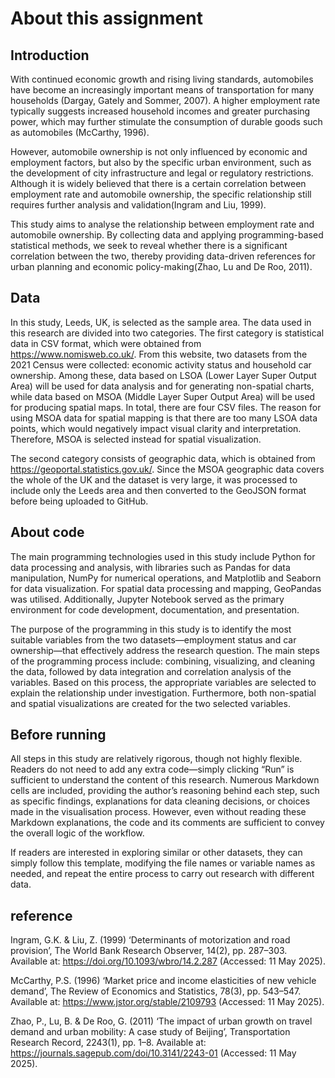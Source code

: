 # About this assignment
## Introduction

With continued economic growth and rising living standards, automobiles have become an increasingly important means of transportation for many households (Dargay, Gately and Sommer, 2007). A higher employment rate typically suggests increased household incomes and greater purchasing power, which may further stimulate the consumption of durable goods such as automobiles (McCarthy, 1996).

However, automobile ownership is not only influenced by economic and employment factors, but also by the specific urban environment, such as the development of city infrastructure and legal or regulatory restrictions. Although it is widely believed that there is a certain correlation between employment rate and automobile ownership, the specific relationship still requires further analysis and validation(Ingram and Liu, 1999).

This study aims to analyse the relationship between employment rate and automobile ownership. By collecting data and applying programming-based statistical methods, we seek to reveal whether there is a significant correlation between the two, thereby providing data-driven references for urban planning and economic policy-making(Zhao, Lu and De Roo, 2011).

## Data

In this study, Leeds, UK, is selected as the sample area. The data used in this research are divided into two categories. The first category is statistical data in CSV format, which were obtained from https://www.nomisweb.co.uk/. From this website, two datasets from the 2021 Census were collected: economic activity status and household car ownership. Among these, data based on LSOA (Lower Layer Super Output Area) will be used for data analysis and for generating non-spatial charts, while data based on MSOA (Middle Layer Super Output Area) will be used for producing spatial maps. In total, there are four CSV files. The reason for using MSOA data for spatial mapping is that there are too many LSOA data points, which would negatively impact visual clarity and interpretation. Therefore, MSOA is selected instead for spatial visualization.

The second category consists of geographic data, which is obtained from https://geoportal.statistics.gov.uk/. Since the MSOA geographic data covers the whole of the UK and the dataset is very large, it was processed to include only the Leeds area and then converted to the GeoJSON format before being uploaded to GitHub.

## About code

The main programming technologies used in this study include Python for data processing and analysis, with libraries such as Pandas for data manipulation, NumPy for numerical operations, and Matplotlib and Seaborn for data visualization. For spatial data processing and mapping, GeoPandas was utilised. Additionally, Jupyter Notebook served as the primary environment for code development, documentation, and presentation.

The purpose of the programming in this study is to identify the most suitable variables from the two datasets—employment status and car ownership—that effectively address the research question. The main steps of the programming process include: combining, visualizing, and cleaning the data, followed by data integration and correlation analysis of the variables. Based on this process, the appropriate variables are selected to explain the relationship under investigation. Furthermore, both non-spatial and spatial visualizations are created for the two selected variables.

## Before running

All steps in this study are relatively rigorous, though not highly flexible. Readers do not need to add any extra code—simply clicking “Run” is sufficient to understand the content of this research. Numerous Markdown cells are included, providing the author’s reasoning behind each step, such as specific findings, explanations for data cleaning decisions, or choices made in the visualisation process. However, even without reading these Markdown explanations, the code and its comments are sufficient to convey the overall logic of the workflow.

If readers are interested in exploring similar or other datasets, they can simply follow this template, modifying the file names or variable names as needed, and repeat the entire process to carry out research with different data.


## reference


Ingram, G.K. & Liu, Z. (1999) ‘Determinants of motorization and road provision’, The World Bank Research Observer, 14(2), pp. 287–303. Available at:
https://doi.org/10.1093/wbro/14.2.287 (Accessed: 11 May 2025).


McCarthy, P.S. (1996) ‘Market price and income elasticities of new vehicle demand’, The Review of Economics and Statistics, 78(3), pp. 543–547. Available at:
https://www.jstor.org/stable/2109793 (Accessed: 11 May 2025).


Zhao, P., Lu, B. & De Roo, G. (2011) ‘The impact of urban growth on travel demand and urban mobility: A case study of Beijing’, Transportation Research Record, 2243(1), pp. 1–8. Available at:
https://journals.sagepub.com/doi/10.3141/2243-01 (Accessed: 11 May 2025).
